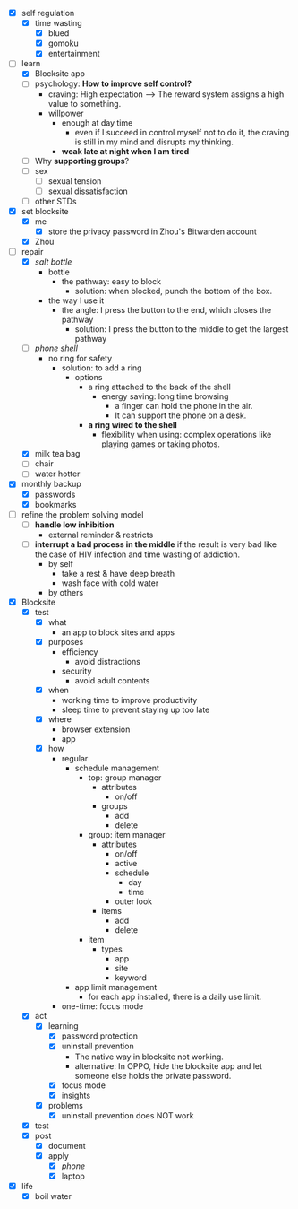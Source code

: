 - [x] self regulation
    - [x] time wasting
        - [x] blued
        - [x] gomoku
        - [x] entertainment
- [ ] learn
    - [x] Blocksite app
    - [ ] psychology: **How to improve self control?**
        - craving: High expectation --> The reward system assigns a high value to something.
        - willpower
            - enough at day time
                - even if I succeed in control myself not to do it, the craving is still in my mind and disrupts my thinking.
            - **weak late at night when I am tired**  
    - [ ] Why **supporting groups**?
    - [ ] sex
        - [ ] sexual tension
        - [ ] sexual dissatisfaction
    - [ ] other STDs
- [x] set blocksite
    - [x] me
        - [x] store the privacy password in Zhou's Bitwarden account
    - [x] Zhou
- [ ] repair
    - [x] *salt bottle*
        - bottle
            - the pathway: easy to block
                - solution: when blocked, punch the bottom of the box.
        - the way I use it
            - the angle: I press the button to the end, which closes the pathway
                - solution: I press the button to the middle to get the largest pathway 
    - [ ] *phone shell*
        - no ring for safety
            - solution: to add a ring
                - options
                    - a ring attached to the back of the shell
                        - energy saving: long time browsing
                            - a finger can hold the phone in the air.
                            - It can support the phone on a desk.
                    - **a ring wired to the shell**
                        - flexibility when using: complex operations like playing games or taking photos.
    - [x] milk tea bag
    - [ ] chair
    - [ ] water hotter
- [x] monthly backup
    - [x] passwords
    - [x] bookmarks
- [ ] refine the problem solving model
    - [ ] **handle low inhibition**
        - external reminder & restricts
    - [ ] **interrupt a bad process in the middle** if the result is very bad like the case of HIV infection and time wasting of addiction.
        - by self
            - take a rest & have deep breath
            - wash face with cold water
        - by others
- [x] Blocksite
    - [x] test
        - [x] what
            - an app to block sites and apps
        - [x] purposes
            - efficiency
                - avoid distractions
            - security
                - avoid adult contents
        - [x] when
            - working time to improve productivity
            - sleep time to prevent staying up too late
        - [x] where
            - browser extension
            - app
        - [x] how
            - regular
                - schedule management
                    - top: group manager
                        - attributes
                            - on/off
                        - groups
                            - add
                            - delete
                    - group: item manager
                        - attributes
                            - on/off
                            - active
                            - schedule
                                - day
                                - time
                            - outer look
                        - items
                            - add
                            - delete
                    - item
                        - types
                            - app
                            - site
                            - keyword
                - app limit management
                    - for each app installed, there is a daily use limit.
            - one-time: focus mode
    - [x] act
        - [x] learning
            - [x] password protection
            - [x] uninstall prevention
                - The native way in blocksite not working.
                - alternative: In OPPO, hide the blocksite app and let someone else holds the private password. 
            - [x] focus mode 
            - [x] insights
        - [x] problems
            - [x] uninstall prevention does NOT work
    - [x] test
    - [x] post
        - [x] document
        - [x] apply
            - [x] *phone*
            - [x] laptop
- [x] life
    - [x] boil water